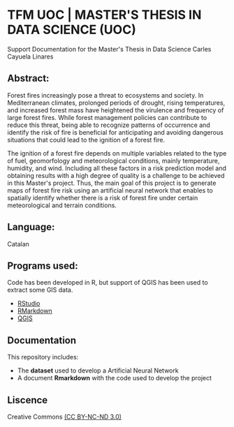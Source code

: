 # TFM UOC | MASTER'S THESIS IN DATA SCIENCE (UOC) 
Support Documentation for the Master's Thesis in Data Science
Carles Cayuela Linares

## Abstract:
Forest fires increasingly pose a threat to ecosystems and society. In Mediterranean climates, prolonged periods of drought, rising temperatures, and increased forest mass have heightened the virulence and frequency of large forest fires. While forest management policies can contribute to reduce this threat, being able to recognize patterns of occurrence and identify the risk of fire is beneficial for anticipating and avoiding dangerous situations that could lead to the ignition of a forest fire.

The ignition of a forest fire depends on multiple variables related to the type of fuel, geomorfology and meteorological conditions, mainly temperature, humidity, and wind. Including all these factors in a risk prediction model and obtaining results with a high degree of quality is a challenge to be achieved in this Master's project. Thus, the main goal of this project is to generate maps of forest fire risk using an artificial neural network that enables to spatially identify whether there is a risk of forest fire under certain meteorological and terrain conditions.

## Language:
Catalan

## Programs used:
Code has been developed in R, but support of QGIS has been used to extract some GIS data.

* [RStudio](https://posit.co/download/rstudio-desktop/)
* [RMarkdown](https://rmarkdown.rstudio.com/)
* [QGIS](https://www.qgis.org/es/site/)

## Documentation
This repository includes:

* The **dataset** used to develop a Artificial Neural Network
* A document **Rmarkdown** with the code used to develop the project
  
## Liscence
Creative Commons [(CC BY-NC-ND 3.0)](https://creativecommons.org/licenses/by-nc-nd/3.0/es/)
